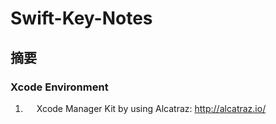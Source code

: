 # Swift-Key-Notes
## 摘要
### Xcode Environment 
1. &ensp;&ensp; Xcode Manager Kit by using Alcatraz: http://alcatraz.io/
    
